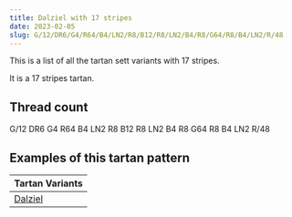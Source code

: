 ```yaml
---
title: Dalziel with 17 stripes
date: 2023-02-05
slug: G/12/DR6/G4/R64/B4/LN2/R8/B12/R8/LN2/B4/R8/G64/R8/B4/LN2/R/48
---
```

This is a list of all the tartan sett variants with 17 stripes.

It is a 17 stripes tartan.


## Thread count
G/12 DR6 G4 R64 B4 LN2 R8 B12 R8 LN2 B4 R8 G64 R8 B4 LN2 R/48

## Examples of this tartan pattern

| Tartan Variants |
|---------------|
| [Dalziel](/variants/g/12/dr6/g4/r64/b4/ln2/r8/b12/r8/ln2/b4/r8/g64/r8/b4/ln2/r/48-b304080-dr900030-g008000-lne0e0e0-rc00000)||
